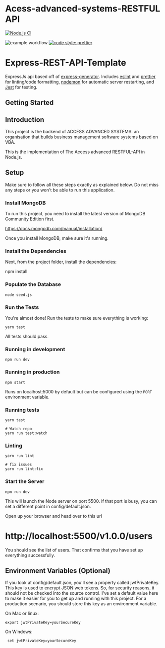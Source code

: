 ﻿# Acess-advanced-systems-RESTFUL API
 [![Node.js CI](https://github.com/Ian-Balijawa/access-advanecd-nodejs-backend/actions/workflows/node.js.yml/badge.svg)](https://github.com/Ian-Balijawa/access-advanecd-nodejs-backend/actions/workflows/node.js.yml)

![example workflow](https://github.com/rzgry/Express-REST-API-Template/actions/workflows/node.js.yml/badge.svg)
[![code style: prettier](https://img.shields.io/badge/code_style-prettier-ff69b4.svg)](https://github.com/prettier/prettier)

# Express-REST-API-Template

ExpressJs api based off of [express-generator](https://expressjs.com/en/starter/generator.html). Includes [eslint](https://eslint.org) and [prettier](https://prettier.io) for linting/code formatting, [nodemon](https://github.com/remy/nodemon) for automatic server restarting, and [Jest](https://jestjs.io) for testing.

## Getting Started

## Introduction

This project is the backend of ACCESS ADVANCED SYSTEMS.
an organisation that builds business management software systems based on VBA.

This is the implementation of The Access advanced RESTFUL-API in Node.js.

## Setup

Make sure to follow all these steps exactly as explained below. Do not miss any steps or you won't be able to run this application.

### Install MongoDB

To run this project, you need to install the latest version of MongoDB Community Edition first.

https://docs.mongodb.com/manual/installation/

Once you install MongoDB, make sure it's running.

### Install the Dependencies

Next, from the project folder, install the dependencies:

 npm install

### Populate the Database

    node seed.js

### Run the Tests

You're almost done! Run the tests to make sure everything is working:

    yarn test

All tests should pass.

### Running in development

```
npm run dev
```

### Running in production

```
npm start
```

Runs on localhost:5000 by default but can be configured using the `PORT` environment variable.

### Running tests

```
yarn test

# Watch repo
yarn run test:watch
```

### Linting

```
yarn run lint

# fix issues
yarn run lint:fix
```

### Start the Server

    npm run dev

This will launch the Node server on port 5500. If that port is busy, you can set a different point in config/default.json.

Open up your browser and head over to this url

# http://localhost:5500/v1.0.0/users

You should see the list of users. That confirms that you have set up everything successfully.

## Environment Variables (Optional)

If you look at config/default.json, you'll see a property called jwtPrivateKey. This key is used to encrypt JSON web tokens. So, for security reasons, it should not be checked into the source control. I've set a default value here to make it easier for you to get up and running with this project. For a production scenario, you should store this key as an environment variable.

On Mac or linux:

    export jwtPrivateKey=yourSecureKey

On Windows:

     set jwtPrivateKey=yourSecureKey

